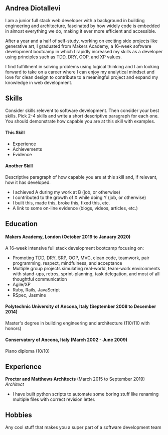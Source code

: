 ## Andrea Diotallevi

I am a junior full stack web developer with a background in building engineering and architecture, fascinated by how widely code is embedded in almost everything we do, making it ever more efficient and accessible.

After a year and a half of self-study, working on exciting side projects like generative art, I graduated from Makers Academy, a 16-week software development bootcamp in which I rapidly increased my skills as a developer using principles such as TDD, DRY, OOP, and XP values.

I find fulfillment in solving problems using logical thinking and I am looking forward to take on a career where I can enjoy my analytical mindset and love for clean design to contribute to a meaningful project and expand my knowledge in web development.

## Skills

Consider skills relevent to software development. Then consider your best skills. Pick 2-4 skills and write a short descriptive paragraph for each one. You should demonstrate how capable you are at this skill with examples.

#### This Skill

- Experience
- Achievements
- Evidence

#### Another Skill

Descriptive paragraph of how capable you are at this skill and, if relevant, how it has developed.

- I achieved A during my work at B (job, or otherwise)
- I contributed to the growth of X while doing Y (job, or otherwise)
- I built this, made this, broke this, fixed this, etc.
- A link to some on-line evidence (blogs, videos, articles, etc.)

## Education

#### Makers Academy, London (October 2019 to January 2020)

A 16-week intensive full stack development bootcamp focusing on:

- Promoting TDD, DRY, SRP, OOP, MVC, clean code, teamwork, pair programming, respect, mindfulness, and acceptance
- Multiple group projects simulating real-world, team-work environments with stand-ups, retros, sprint-planning, task delegation, and most of all thoughtful communication
- Agile/XP
- Ruby, Rails, JavaScript
- RSpec, Jasmine

#### Polytechnic University of Ancona, Italy (September 2008 to December 2014)

Master's degree in building engineering and architecture (110/110 with honors)

#### Conservatory of Ancona, Italy (March 2002 - June 2009)

Piano diploma (10/10)

## Experience

**Proctor and Matthews Architects** (March 2015 to September 2019)    
*Architect*  
- I have built python scripts to automate some boring stuff like renaming multiple files with correct revision letter.

## Hobbies

Any cool stuff that makes you a super part of a software development team
